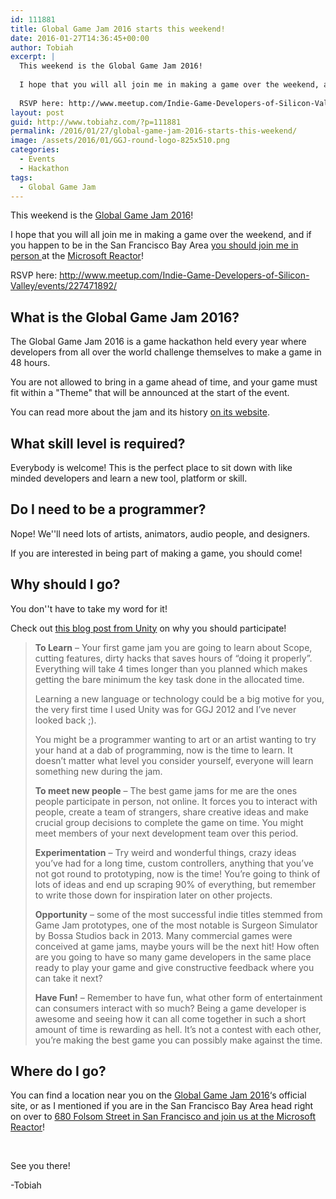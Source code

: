 ```yaml
---
id: 111881
title: Global Game Jam 2016 starts this weekend!
date: 2016-01-27T14:36:45+00:00
author: Tobiah
excerpt: |
  This weekend is the Global Game Jam 2016!
  
  I hope that you will all join me in making a game over the weekend, and if you happen to be in the San Francisco Bay Area you should join me in person at the Microsoft Reactor!
  
  RSVP here: http://www.meetup.com/Indie-Game-Developers-of-Silicon-Valley/events/227471892/
layout: post
guid: http://www.tobiahz.com/?p=111881
permalink: /2016/01/27/global-game-jam-2016-starts-this-weekend/
image: /assets/2016/01/GGJ-round-logo-825x510.png
categories:
  - Events
  - Hackathon
tags:
  - Global Game Jam
---
```

This weekend is the <a href="http://globalgamejam.org/" target="_blank">Global Game Jam 2016</a>!

I hope that you will all join me in making a game over the weekend, and if you happen to be in the San Francisco Bay Area <a href="http://www.meetup.com/Indie-Game-Developers-of-Silicon-Valley/events/227471892/" target="_blank">you should join me in person </a>at the <a href="http://microsoftreactor.com/" target="_blank">Microsoft Reactor</a>!

RSVP here: <a href="http://www.meetup.com/Indie-Game-Developers-of-Silicon-Valley/events/227471892/" target="_blank">http://www.meetup.com/Indie-Game-Developers-of-Silicon-Valley/events/227471892/</a>

<!--more-->

## What is the Global Game Jam 2016?

The Global Game Jam 2016 is a game hackathon held every year where developers from all over the world challenge themselves to make a game in 48 hours.

You are not allowed to bring in a game ahead of time, and your game must fit within a "Theme" that will be announced at the start of the event.

You can read more about the jam and its history <a href="http://globalgamejam.org/about" target="_blank">on its website</a>.

## What skill level is required?

Everybody is welcome! This is the perfect place to sit down with like minded developers and learn a new tool, platform or skill.

## Do I need to be a programmer?

Nope! We''ll need lots of artists, animators, audio people, and designers.

If you are interested in being part of making a game, you should come!

## Why should I go?

You don''t have to take my word for it!

Check out <a href="http://blogs.unity3d.com/2016/01/18/why-you-should-take-part-in-ggj-2/" target="_blank">this blog post from Unity</a> on why you should participate!

> **To Learn** – Your first game jam you are going to learn about Scope, cutting features, dirty hacks that saves hours of “doing it properly”. Everything will take 4 times longer than you planned which makes getting the bare minimum the key task done in the allocated time.
> 
> Learning a new language or technology could be a big motive for you, the very first time I used Unity was for GGJ 2012 and I’ve never looked back ;).
> 
> You might be a programmer wanting to art or an artist wanting to try your hand at a dab of programming, now is the time to learn. It doesn’t matter what level you consider yourself, everyone will learn something new during the jam.
> 
> **To meet new people** – The best game jams for me are the ones people participate in person, not online. It forces you to interact with people, create a team of strangers, share creative ideas and make crucial group decisions to complete the game on time. You might meet members of your next development team over this period.
> 
> **Experimentation** – Try weird and wonderful things, crazy ideas you’ve had for a long time, custom controllers, anything that you’ve not got round to prototyping, now is the time! You’re going to think of lots of ideas and end up scraping 90% of everything, but remember to write those down for inspiration later on other projects.
> 
> **Opportunity** – some of the most successful indie titles stemmed from Game Jam prototypes, one of the most notable is Surgeon Simulator by Bossa Studios back in 2013. Many commercial games were conceived at game jams, maybe yours will be the next hit! How often are you going to have so many game developers in the same place ready to play your game and give constructive feedback where you can take it next?
> 
> **Have Fun!** – Remember to have fun, what other form of entertainment can consumers interact with so much? Being a game developer is awesome and seeing how it can all come together in such a short amount of time is rewarding as hell. It’s not a contest with each other, you’re making the best game you can possibly make against the time.

## Where do I go?

You can find a location near you on the <a href="http://globalgamejam.org/" target="_blank">Global Game Jam 2016</a>&#8216;s official site, or as I mentioned if you are in the San Francisco Bay Area head right on over to <a href="http://www.meetup.com/Indie-Game-Developers-of-Silicon-Valley/events/227471892/" target="_blank">680 Folsom Street in San Francisco and join us at the Microsoft Reactor</a>!

&nbsp;

See you there!

-Tobiah